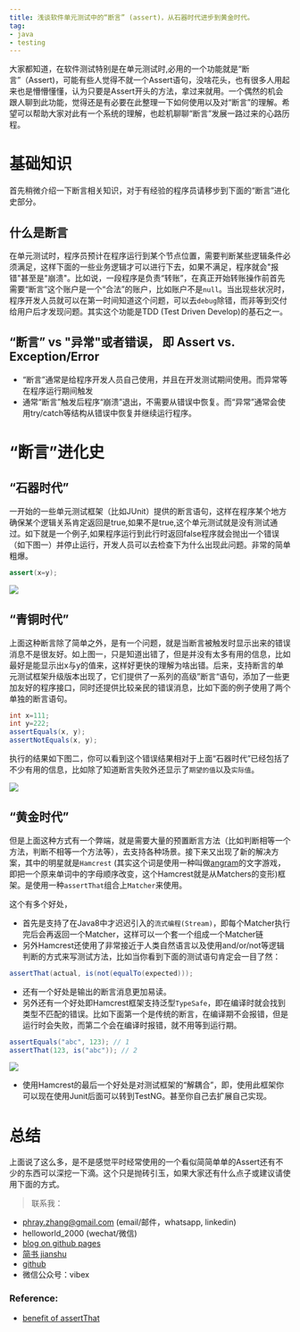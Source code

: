 ```yaml
---
title: 浅谈软件单元测试中的“断言” (assert)，从石器时代进步到黄金时代。
tag:
- java
- testing
---
```


大家都知道，在软件测试特别是在单元测试时,必用的一个功能就是“断言”（Assert)，可能有些人觉得不就一个Assert语句，没啥花头，也有很多人用起来也是懵懵懂懂，认为只要是Assert开头的方法，拿过来就用。一个偶然的机会跟人聊到此功能，觉得还是有必要在此整理一下如何使用以及对“断言”的理解。希望可以帮助大家对此有一个系统的理解，也趁机聊聊“断言”发展一路过来的心路历程。

# 基础知识
首先稍微介绍一下断言相关知识，对于有经验的程序员请移步到下面的“断言”进化史部分。


## 什么是断言
在单元测试时，程序员预计在程序运行到某个节点位置，需要判断某些逻辑条件必须满足，这样下面的一些业务逻辑才可以进行下去，如果不满足，程序就会"报错"甚至是"崩溃"。比如说，一段程序是负责“转账”，在真正开始转账操作前首先需要“断言”这个账户是一个“合法”的账户，比如账户不是`null`。当出现些状况时，程序开发人员就可以在第一时间知道这个问题，可以去`debug`除错，而非等到交付给用户后才发现问题。其实这个功能是TDD (Test Driven Develop)的基石之一。

## “断言” vs "异常"或者错误， 即 Assert vs. Exception/Error
- “断言”通常是给程序开发人员自己使用，并且在开发测试期间使用。而异常等在程序运行期间触发
- 通常“断言”触发后程序“崩溃”退出，不需要从错误中恢复。而“异常”通常会使用try/catch等结构从错误中恢复并继续运行程序。

# “断言”进化史

## “石器时代”

一开始的一些单元测试框架（比如JUnit）提供的断言语句，这样在程序某个地方确保某个逻辑关系肯定返回是true,如果不是true,这个单元测试就是没有测试通过。如下就是一个例子,如果程序运行到此行时返回false程序就会抛出一个错误（如下图一）并停止运行，开发人员可以去检查下为什么出现此问题。非常的简单粗爆。

```java
assert(x=y);
```

![](http://cloudsdocker.github.io/images/blog_assert_1.png)

## “青铜时代”

上面这种断言除了简单之外，是有一个问题，就是当断言被触发时显示出来的错误消息不是很友好。如上图一，只是知道出错了，但是并没有太多有用的信息，比如最好是能显示出x与y的值来，这样好更快的理解为啥出错。后来，支持断言的单元测试框架升级版本出现了，它们提供了一系列的高级”断言“语句，添加了一些更加友好的程序接口，同时还提供比较亲民的错误消息，比如下面的例子使用了两个单独的断言语句。

```java
int x=111;
int y=222;      
assertEquals(x, y);
assertNotEquals(x, y);
```

执行的结果如下图二，你可以看到这个错误结果相对于上面“石器时代”已经包括了不少有用的信息，比如除了知道断言失败外还显示了`期望的值`以及`实际值`。

![](http://cloudsdocker.github.io/images/blog_assert_2.jpg)

## “黄金时代”

但是上面这种方式有一个弊端，就是需要大量的预置断言方法（比如判断相等一个方法，判断不相等一个方法等），去支持各种场景。接下来又出现了新的解决方案，其中的明星就是`Hamcrest` (其实这个词是使用一种叫做[angram](https://en.wikipedia.org/wiki/Anagram)的文字游戏，即把一个原来单词中的字母顺序改变，这个Hamcrest就是从Matchers的变形)框架。是使用一种`assertThat`组合上`Matcher`来使用。

这个有多个好处， 
- 首先是支持了在Java8中才迟迟引入的`流式编程(Stream)`，即每个Matcher执行完后会再返回一个Matcher，这样可以一个套一个组成一个Matcher链
- 另外Hamcrest还使用了非常接近于人类自然语言以及使用and/or/not等逻辑判断的方式来写测试方法，比如当你看到下面的测试语句肯定会一目了然：

```java
assertThat(actual, is(not(equalTo(expected)));
```

- 还有一个好处是输出的断言消息更加易读。
- 另外还有一个好处即Hamcrest框架支持泛型`TypeSafe`，即在编译时就会找到类型不匹配的错误。比如下面第一个是传统的断言，在编译期不会报错，但是运行时会失败，而第二个会在编译时报错，就不用等到运行期。

```java
assertEquals("abc", 123); // 1
assertThat(123, is("abc")); // 2
```

![](http://cloudsdocker.github.io/images/blog_assert_3.jpg)

- 使用Hamcrest的最后一个好处是对测试框架的“解耦合”，即，使用此框架你可以现在使用Junit后面可以转到TestNG。甚至你自己去扩展自己实现。

# 总结

上面说了这么多，是不是感觉平时经常使用的一个看似简简单单的Assert还有不少的东西可以深挖一下滴。这个只是抛砖引玉，如果大家还有什么点子或建议请使用下面的方式。

> 联系我：
* phray.zhang@gmail.com (email/邮件，whatsapp, linkedin)
* helloworld_2000 (wechat/微信)
* [blog on github pages](http://cloudsdocker.github.io)
* [简书 jianshu](http://www.jianshu.com/users/a9e7b971aafc/latest_articles)
* [github](https://github.com/CloudsDocker/)
* 微信公众号：vibex

### Reference:

- [benefit of assertThat](https://objectpartners.com/2013/09/18/the-benefits-of-using-assertthat-over-other-assert-methods-in-unit-tests/)

